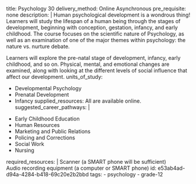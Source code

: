 title: Psychology 30
delivery_method: Online Asynchronous
pre_requisite: none
description: |
  Human psychological development is a wondrous thing! Learners will study the lifespan of a human being through the stages of development, beginning with conception, gestation, infancy, and early childhood. The course focuses on the scientific nature of Psychology, as well as an examination of one of the major themes within psychology: the nature vs. nurture debate.
  
  Learners will explore the pre-natal stage of development, infancy, early childhood, and so on. Physical, mental, and emotional changes are examined, along with looking at the different levels of social influence that affect our development.
units_of_study:
  - Developmental Psychology
  - Prenatal Development
  - Infancy
supplied_resources: All are available online.
suggested_career_pathways: |
  <ul>
  <li>Early Childhood Education</li>
  <li>Human Resources</li>
  <li>Marketing and Public Relations</li>
  <li>Policing and Corrections</li>
  <li>Social Work</li>
  <li>Nursing</li>
  </ul>
required_resources: |
  Scanner (a SMART phone will be sufficient)<BR>
  Audio recording equipment (a computer or SMART phone)
id: e53ab4ad-d94a-4284-b418-69c20e2b2bbd
tags:
  - psychology
  - grade-12
